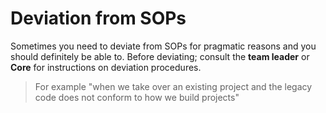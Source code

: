 # Deviation from SOPs

Sometimes you need to deviate from SOPs for pragmatic reasons and you should definitely be able to.
Before deviating; consult the **team leader** or **Core** for instructions on deviation procedures.

> For example "when we take over an existing project and the legacy code does not conform to how we build projects"
